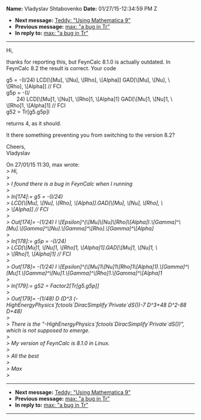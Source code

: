 **Name:** Vladyslav Shtabovenko
**Date:** 01/27/15-12:34:59 PM Z

  - **Next message:** [Teddy: "Using Mathematica 9"](0840.html)
  - **Previous message:** [max: "a bug in Tr"](0838.html)
  - **In reply to:** [max: "a bug in Tr"](0838.html)

-----

Hi,  

thanks for reporting this, but FeynCalc 8.1.0 is actually outdated. In  
FeynCalc 8.2 the result is correct. Your code  

g5 = -(I/24) LCD[\\[Mu], \\[Nu], \\[Rho],
\\[Alpha]] GAD[\\[Mu], \\[Nu], \\  
\\[Rho], \\[Alpha]] // FCI  
g5p = -(I/  
       24) LCD[\\[Mu]1, \\[Nu]1, \\[Rho]1,
\\[Alpha]1] GAD[\\[Mu]1, \\[Nu]1, \\  
\\[Rho]1, \\[Alpha]1] // FCI  
g52 = Tr[g5.g5p]l  

returns 4, as it should.  

It there something preventing you from switching to the version 8.2?  

Cheers,  
Vladyslav  

On 27/01/15 11:30, max wrote:  
*\> Hi,*  
*\>*  
*\> I found there is a bug in FeynCalc when I running*  
*\>*  
*\> In[174]:= g5 = -(I/24)*  
*\> LCD[\\[Mu], \\[Nu], \\[Rho],
\\[Alpha]].GAD[\\[Mu], \\[Nu],
\\[Rho], \\*  
*\> \\[Alpha]] // FCI*  
*\>*  
*\> Out[174]= -(1/24) I
\\[Epsilon]^(\\[Mu]\\[Nu]\\[Rho]\\[Alpha]).\\[Gamma]^\\[Mu].\\[Gamma]^\\[Nu].\\[Gamma]^\\[Rho].\\[Gamma]^\\[Alpha]*  
*\>*  
*\> In[178]:= g5p = -(I/24)*  
*\> LCD[\\[Mu]1, \\[Nu]1, \\[Rho]1,
\\[Alpha]1].GAD[\\[Mu]1, \\[Nu]1, \\*  
*\> \\[Rho]1, \\[Alpha]1] // FCI*  
*\>*  
*\> Out[178]= -(1/24) I
\\[Epsilon]^(\\[Mu]1\\[Nu]1\\[Rho]1\\[Alpha]1).\\[Gamma]^\\[Mu]1.\\[Gamma]^\\[Nu]1.\\[Gamma]^\\[Rho]1.\\[Gamma]^\\[Alpha]1*  
*\>*  
*\> In[179]:= g52 = Factor2[Tr[g5.g5p]]*  
*\>*  
*\> Out[179]= -(1/48) D (D^3
(-HighEnergyPhysics\`fctools\`DiracSimplify\`Private\`dS())-7 D^3+48
D^2-88 D+48)*  
*\>*  
*\> There is the
"-HighEnergyPhysics\`fctools\`DiracSimplify\`Private\`dS())", which is
not supposed to emerge.*  
*\>*  
*\> My version of FeynCalc is 8.1.0 in Linux.*  
*\>*  
*\> All the best*  
*\>*  
*\> Max*  
*\>*  

-----

  - **Next message:** [Teddy: "Using Mathematica 9"](0840.html)
  - **Previous message:** [max: "a bug in Tr"](0838.html)
  - **In reply to:** [max: "a bug in Tr"](0838.html)

-----

